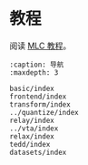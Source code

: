 # 教程

阅读 [MLC 教程](https://mlc.ai/zh/index.html)。

```{toctree}
:caption: 导航
:maxdepth: 3

basic/index
frontend/index
transform/index
../quantize/index
relay/index
../vta/index
relax/index
tedd/index
datasets/index
```
